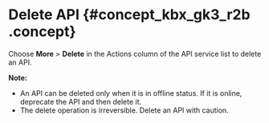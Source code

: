 # Delete API {#concept_kbx_gk3_r2b .concept}

Choose **More** \> **Delete** in the Actions column of the API service list to delete an API.

**Note:** 

-   An API can be deleted only when it is in offline status. If it is online, deprecate the API and then delete it.
-   The delete operation is irreversible. Delete an API with caution.

